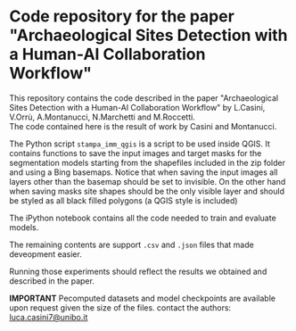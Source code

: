 # Code repository for the paper "Archaeological Sites Detection with a Human-AI Collaboration Workflow"

This repository contains the code described in the paper "Archaeological Sites Detection with a Human-AI Collaboration Workflow" by
L.Casini, V.Orrù, A.Montanucci, N.Marchetti and M.Roccetti.  
The code contained here is the result of work by Casini and Montanucci.

The Python script `stampa_imm_qgis` is a script to be used inside QGIS. 
It contains functions to save the input images and target masks for the segmentation models starting from the shapefiles included in the zip folder and using a Bing basemaps.
Notice that when saving the input images all layers other than the basemap should be set to invisible.
On the other hand when saving masks site shapes should be the only visible layer and should be styled as all black filled polygons (a QGIS style is included)

The iPython notebook contains all the code needed to train and evaluate models.   

The remaining contents are support `.csv` and `.json` files that made deveopment easier.

Running those experiments should reflect the results we obtained and described in the paper.  

**IMPORTANT**
Pecomputed datasets and model checkpoints are available upon request given the size of the files.
contact the authors: luca.casini7@unibo.it
